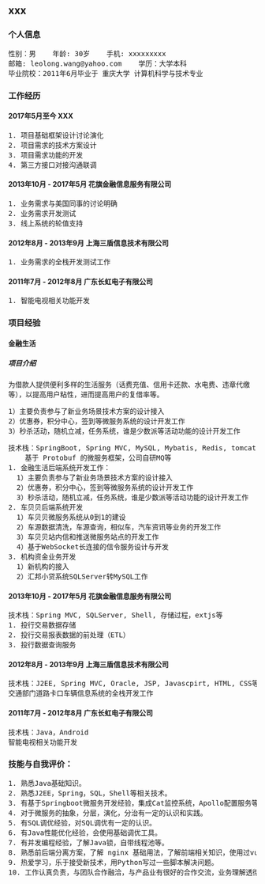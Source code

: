 ## xxx
### 个人信息
<pre>
性别：男    年龄: 30岁    手机: xxxxxxxxx
邮箱: leolong.wang@yahoo.com    学历：大学本科
毕业院校：2011年6月毕业于 重庆大学 计算机科学与技术专业
</pre>
### 工作经历
#### 2017年5月至今    XXX
<pre>
1. 项目基础框架设计讨论演化
2. 项目需求的技术方案设计
3. 项目需求功能的开发
4. 第三方接口对接沟通联调
</pre>
#### 2013年10月 - 2017年5月    花旗金融信息服务有限公司
<pre>
1. 业务需求与美国同事的讨论明确
2. 业务需求开发测试
3. 线上系统的轮值支持
</pre> 
#### 2012年8月 - 2013年9月    上海三盾信息技术有限公司
<pre>
1. 业务需求的全栈开发测试工作
</pre> 
#### 2011年7月 - 2012年8月    广东长虹电子有限公司
<pre>
1. 智能电视相关功能开发
</pre>
### 项目经验
#### 金融生活
##### 项目介绍
为借款人提供便利多样的生活服务（话费充值、信用卡还款、水电费、违章代缴等），以提高用户粘性，进而提高用户的复借率等。
<pre>
1）主要负责参与了新业务场景技术方案的设计接入
2）优惠券，积分中心，签到等微服务系统的设计开发工作
3）秒杀活动，随机立减，任务系统，谁是少数派等活动功能的设计开发工作
</pre>
<pre>
技术栈：SpringBoot, Spring MVC, MySQL, Mybatis, Redis, tomcat, 
	基于 Protobuf 的微服务框架，公司自研MQ等
1. 金融生活后端系统开发工作：
  1）主要负责参与了新业务场景技术方案的设计接入
  2）优惠券，积分中心，签到等微服务系统的设计开发工作
  3）秒杀活动，随机立减，任务系统，谁是少数派等活动功能的设计开发工作
2. 车贝贝后端系统开发
  1）车贝贝微服务系统从0到1的建设
  2）车源数据清洗，车源查询，相似车，汽车资讯等业务的开发工作
  3）车贝贝站内信和推送微服务站点的开发工作
  4）基于WebSocket长连接的信令服务设计与开发
3. 机构资金业务开发
  1）新机构的接入
  2）汇邦小贷系统SQLServer转MySQL工作
</pre> 
#### 2013年10月 - 2017年5月    花旗金融信息服务有限公司
<pre>
技术栈：Spring MVC, SQLServer, Shell, 存储过程，extjs等
1. 投行交易数据存储
2. 投行交易报表数据的前处理（ETL）
3. 投行数据查询服务
</pre> 
#### 2012年8月 - 2013年9月    上海三盾信息技术有限公司
<pre>
技术栈：J2EE, Spring MVC, Oracle, JSP, Javascpirt, HTML, CSS等
交通部门道路卡口车辆信息系统的全栈开发工作
</pre> 
#### 2011年7月 - 2012年8月    广东长虹电子有限公司
<pre>
技术栈：Java，Android
智能电视相关功能开发
</pre> 
### 技能与自我评价：
<pre>
1. 熟悉Java基础知识。
2. 熟悉J2EE，Spring，SQL，Shell等相关技术。
3. 有基于Springboot微服务开发经验，集成Cat监控系统，Apollo配置服务等。
4. 对于微服务的抽象，分层，演化，分治有一定的认识和实践。
5. 有SQL调优经验，对SQL调优有一定的认识。
6. 有Java性能优化经验，会使用基础调优工具。
7. 有并发编程经验，了解Java锁，自带线程池等。
8. 熟悉前后端分离方案，了解 nginx 基础用法，了解前端相关知识，使用过vue。
9. 热爱学习，乐于接受新技术，用Python写过一些脚本解决问题。
10. 工作认真负责，与团队合作融洽，与产品业有很好的合作交流，业务理解透彻。
</pre>
